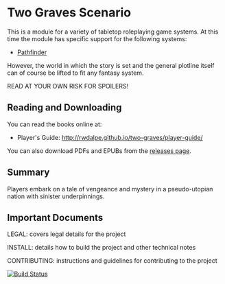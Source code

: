 # Two Graves Scenario

This is a module for a variety of tabletop roleplaying game systems. At 
this time the module has specific support for the following systems:

- [Pathfinder][1]

However, the world in which the story is set and the general plotline 
itself can of course be lifted to fit any fantasy system.

READ AT YOUR OWN RISK FOR SPOILERS!

## Reading and Downloading

You can read the books online at:

- Player's Guide: <http://rwdalpe.github.io/two-graves/player-guide/>

You can also download PDFs and EPUBs from the [releases page][2].

## Summary

Players embark on a tale of vengeance and mystery in a pseudo-utopian 
nation with sinister underpinnings.

## Important Documents

LEGAL: covers legal details for the project

INSTALL: details how to build the project and other technical notes

CONTRIBUTING: instructions and guidelines for contributing to the 
project

[![Build Status](https://travis-ci.org/rwdalpe/two-graves.svg?branch=master)](https://travis-ci.org/rwdalpe/two-graves)

[1]: http://paizo.com/pathfinder
[2]: https://github.com/rwdalpe/two-graves/releases